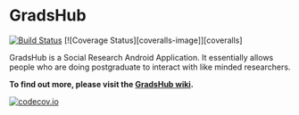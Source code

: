 # GradsHub

[![Build Status][travis-image]][travis]
[![Coverage Status][coveralls-image]][coveralls]

GradsHub is a Social Research Android Application. It essentially allows people who are doing postgraduate to interact with like minded researchers.

**To find out more, please visit the [GradsHub wiki][wiki].**







[wiki]:https://github.com/CodeFusionGroup/GradsHub/wiki

[travis-image]:https://travis-ci.org/CodeFusionGroup/GradsHub.svg?branch=master
[travis]:https://travis-ci.org/CodeFusionGroup/GradsHub

[![codecov.io](https://codecov.io/github/codecov/example-android/branch/master/graph/badge.svg)](https://codecov.io/github/codecov/example-android)
